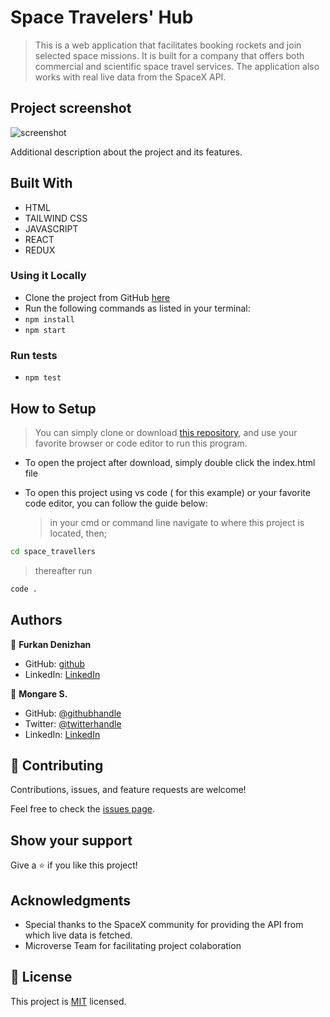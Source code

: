 # Space Travelers' Hub

> This is a web application that facilitates booking rockets and join selected space missions. It is built for a company that offers both commercial and scientific space travel services.
> The application also works with real live data from the SpaceX API.

## Project screenshot

![screenshot](./app_screenshot.png)

Additional description about the project and its features.

## Built With

- HTML
- TAILWIND CSS
- JAVASCRIPT
- REACT
- REDUX

### Using it Locally

- Clone the project from GitHub [here](https://github.com/Mosams/space_travellers.git)
- Run the following commands as listed in your terminal:
- `npm install`
- `npm start`

### Run tests

- `npm test`

## How to Setup

> You can simply clone or download [this repository](https://github.com/Mosams/space_travellers.git), and use your favorite browser or code editor to run this program.

- To open the project after download, simply double click the index.html file

- To open this project using vs code ( for this example) or your favorite code editor, you can follow the guide below:
  > in your cmd or command line navigate to where this project is located, then;

```cmd
cd space_travellers
```

> thereafter run

```cmd
code .
```

## Authors

👤 **Furkan Denizhan**

- GitHub: [github](https://github.com/nevisende)
- LinkedIn: [LinkedIn](https://www.linkedin.com/in/furkan-denizhan/)

👤 **Mongare S.**

- GitHub: [@githubhandle](https://github.com/Mosams/)
- Twitter: [@twitterhandle](https://twitter.com/sam_mongare)
- LinkedIn: [LinkedIn](https://www.linkedin.com/in/sammy-mongare-b8288310b/)

## 🤝 Contributing

Contributions, issues, and feature requests are welcome!

Feel free to check the [issues page](../../issues/).

## Show your support

Give a ⭐️ if you like this project!

## Acknowledgments

- Special thanks to the SpaceX community for providing the API from which live data is fetched.
- Microverse Team for facilitating project colaboration

## 📝 License

This project is [MIT](./MIT.md) licensed.
